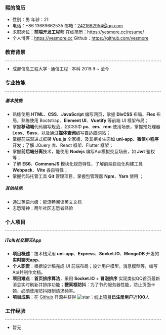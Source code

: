 ### 熙的简历

- 性别：男                                            年龄：21   
- 电话：+86 13689662535                邮箱：2421662954@qq.com
- 求职岗位：**前端开发工程师**             在线简历：https://yesmore.cc/resume/
- 个人博客：https://yesmore.cc       Github：https://github.com/yesmore

### 教育背景

<div style='border-bottom: 1px dashed #666666'></div>

- 成都信息工程大学 · 通信工程 · 本科             2019.9 ~ 至今

### 专业技能

<div style='border-bottom: 1px dashed #666666'></div>

##### 基本技能

- 熟练使用 **HTML**、**CSS**、**JavaScript** 编写网页，掌握 **DivCSS** 布局、**Flex** 布局，熟练使用 Bootstrap、**Element UI**、**Vuetify** 等前端 UI 框架布局；
- 掌握**移动端**代码编写规范，如CSS中 **px**、**em**、**rem** 使用场景，掌握预处理器 **Less**、**Sass**，以及通过**媒体查询**编写自适应网站；
- 掌握前端渐进式框架 **Vue.js** 全家桶，及其相关生态如 **uni-app**、**微信小程序** 开发；了解 JQuery 库、React 框架、Flutter 框架；
- 掌握**前后端分离**技术，能使用 **Nodejs** 编写Api模拟交互场景，如 **Jwt** 鉴权等；
- 了解 **ES6**、**CommonJS** 模块化规范特性，了解前端自动化构建工具 **Webpack**、**Vite** 各自特性；
- 掌握代码托管工具 **Git** 管理项目，掌握包管理器 **Npm**、**Yarn** 使用 ；

##### 其他技能

- 通过英语六级：能流畅阅读英文文档
- 志愿精神：两年社区志愿者经验

### 个人项目

<div style='border-bottom: 1px dashed #666666'></div>

##### iTalk社交聊天App

- **项目概述**：技术栈采用 **uni-app**、**Express**、**Socket.IO**、**MongoDB** 开发的**实时聊天app**。
- **个人职责**：根据设计稿完成 UI 前端布局；设计用户模型，消息模型等，编写Api并制作文档。
- **项目难点**：**首页排序算法**，采用 **Socket.IO** + **冒泡排序** 实现类似QQ首页最新消息实时刷新并排序功能；**搜索框防抖**：为了节约服务器性能，防止页面卡顿，必须使用防抖限制请求频率。
- **项目成果**：在 [Github](https://github.com/yesmore/italk-uniapp) 开源并获得 <img src="https://img.shields.io/github/stars/yesmore/italk-uniapp.svg" alt="star"/>；[线上项目](http://italk.aoau.top/)**已注册用户**近**100**人

### 工作经验

<div style='border-bottom: 1px dashed #666666'></div>

- 暂无
